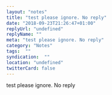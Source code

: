 ```yaml
---
layout: "notes"
title: "test please ignore. No reply"
date: "2018-09-23T21:26:47+01:00"
replyUrl: "undefined"
replyName: ""
meta: "test please ignore. No reply"
category: "Notes"
tags:  ""
syndication:  ""
location: "undefined"
twitterCard: false
---
```

test please ignore. No reply
